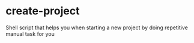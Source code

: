 # create-project

Shell script that helps you when starting a new project by doing repetitive manual task for you